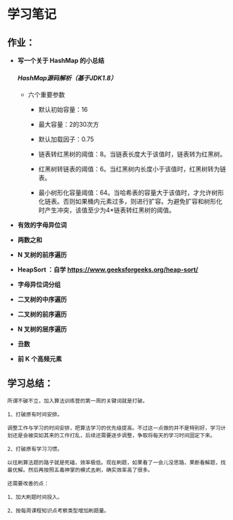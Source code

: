 # 学习笔记

## 作业：

- **写一个关于 HashMap 的小总结**

    #### _HashMap源码解析（基于JDK1.8）_
    
    - 六个重要参数
    
        - 默认初始容量：16
        
        - 最大容量：2的30次方
        
        - 默认加载因子：0.75
        
        - 链表转红黑树的阈值：8。当链表长度大于该值时，链表转为红黑树。
        
        - 红黑树转链表的阈值：6。当红黑树内长度小于该值时，红黑树转为链表。
        
        - 最小树形化容量阈值：64。当哈希表的容量大于该值时，才允许树形化链表。否则如果桶内元素过多，则进行扩容。为避免扩容和树形化时产生冲突，该值至少为4*链表转红黑树的阈值。
    
- **有效的字母异位词**

    

- **两数之和**
    
    

- **N 叉树的前序遍历**

    

- **HeapSort ：自学 https://www.geeksforgeeks.org/heap-sort/**

    

- **字母异位词分组**
    
    

- **二叉树的中序遍历**
    
    

- **二叉树的前序遍历**

    
    
- **N 叉树的层序遍历**

    

- **丑数**

    

- **前 K 个高频元素**

    
    
## 学习总结：
  
    所谓不破不立，加入算法训练营的第一周的关键词就是打破。
    
    1、打破原有时间安排。
    
    调整工作与学习的时间安排，把算法学习的优先级提高。不过这一点做的并不是特别好，学习计划还是会被突如其来的工作打乱，后续还需要逐步调整，争取将每天的学习时间固定下来。
    
    2、打破原有学习习惯。
    
    以往刷算法题的路子就是死磕，效率极低。现在刷题，如果看了一会儿没思路，果断看解题，找最优解。然后再按照五毒神掌的模式去刷，确实效率高了很多。
    
    还需要改善的点：
    
    1、加大刷题时间投入。
    
    2、按每周课程知识点考察类型增加刷题量。
    